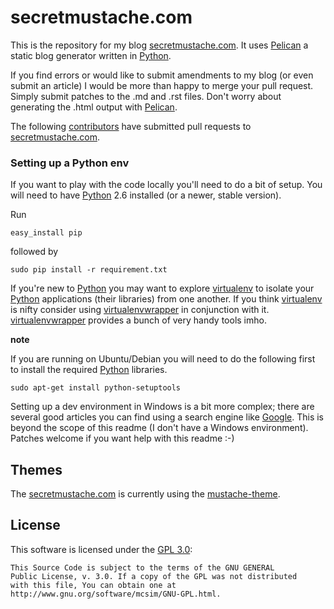 secretmustache.com
===================

This is the repository for my blog [secretmustache.com]. It uses [Pelican] a static blog generator written in [Python].

If you find errors or would like to submit amendments to my blog (or even submit an article) I would be more than happy to merge your pull request. Simply submit patches to the .md and .rst files. Don't worry about generating the .html output with [Pelican].

The following [contributors] have submitted pull requests to [secretmustache.com].

### Setting up a Python env
If you want to play with the code locally you'll need to do a bit of setup. You will need to have [Python] 2.6 installed (or a newer, stable version).

Run

    easy_install pip

followed by

    sudo pip install -r requirement.txt

If you're new to [Python] you may want to explore [virtualenv] to isolate your [Python] applications (their libraries) from one another. If you think [virtualenv] is nifty consider using [virtualenvwrapper] in conjunction with it. [virtualenvwrapper] provides a bunch of very handy tools imho.

__note__

If you are running on Ubuntu/Debian you will need to do the following first to install the required [Python] libraries.

    sudo apt-get install python-setuptools

Setting up a dev environment in Windows is a bit more complex; there are several good articles you can find using a search engine like [Google]. This is beyond the scope of this readme (I don't have a Windows environment). Patches welcome if you want help with this readme :-)

Themes
------
The [secretmustache.com] is currently using the [mustache-theme].

License
-------
This software is licensed under the [GPL 3.0]:

    This Source Code is subject to the terms of the GNU GENERAL 
    Public License, v. 3.0. If a copy of the GPL was not distributed 
    with this file, You can obtain one at http://www.gnu.org/software/mcsim/GNU-GPL.html.


[secretmustache.com]: http:www.secretmustache.com/
[Pelican]: https://github.com/getpelican/pelican
[Python]: http://www.python.org/
[contributors]: https://github.com/m8ttyb/secretmustache/contributors
[virtualenv]: http://www.virtualenv.org/
[virtualenvwrapper]: http://www.doughellmann.com/projects/virtualenvwrapper/
[Google]: http://lmgtfy.com/?q=how+to+install+windows+python+easy_install
[mustache-theme]: https://github.com/m8ttyB/mustache-theme
[GPL 3.0]: http://www.gnu.org/software/mcsim/GNU-GPL.html